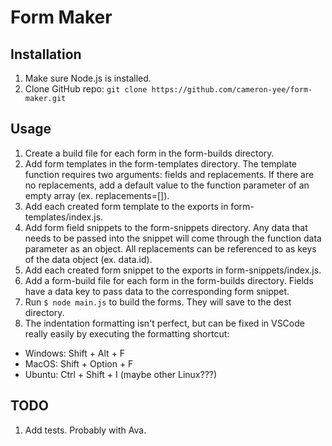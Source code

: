 # Form Maker

## Installation
1. Make sure Node.js is installed.
2. Clone GitHub repo: `git clone https://github.com/cameron-yee/form-maker.git`

## Usage

1. Create a build file for each form in the form-builds directory.
2. Add form templates in the form-templates directory. The template function requires two arguments: fields and replacements. If there are no replacements, add a default value to the function parameter of an empty array (ex. replacements=[]).
4. Add each created form template to the exports in form-templates/index.js.
5. Add form field snippets to the form-snippets directory. Any data that needs to be passed into the snippet will come through the function data parameter as an object. All replacements can be referenced to as keys of the data object (ex. data.id).
6. Add each created form snippet to the exports in form-snippets/index.js.
7. Add a form-build file for each form in the form-builds directory. Fields have a data key to pass data to the corresponding form snippet.
8. Run `$ node main.js` to build the forms. They will save to the dest directory.
9. The indentation formatting isn't perfect, but can be fixed in VSCode really easily by executing the formatting shortcut:
  * Windows: Shift + Alt + F
  * MacOS: Shift + Option + F
  * Ubuntu: Ctrl + Shift + I (maybe other Linux???)

## TODO

1. Add tests. Probably with Ava.